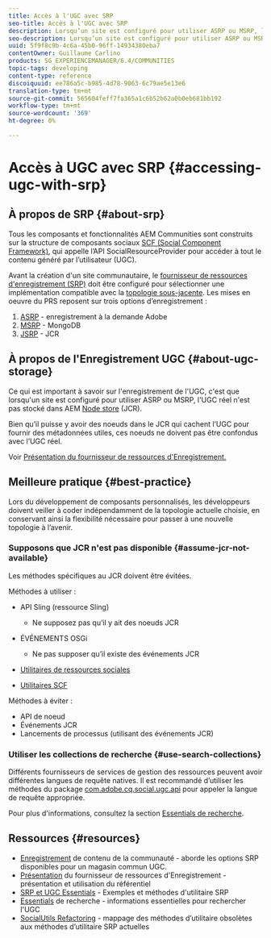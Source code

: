 ```yaml
---
title: Accès à l'UGC avec SRP
seo-title: Accès à l'UGC avec SRP
description: Lorsqu’un site est configuré pour utiliser ASRP ou MSRP, l’UGC réel n’est pas stocké dans AEM Node Store (JCR).
seo-description: Lorsqu’un site est configuré pour utiliser ASRP ou MSRP, l’UGC réel n’est pas stocké dans AEM Node Store (JCR).
uuid: 5f9f8c9b-4c6a-45b0-96ff-14934380eba7
contentOwner: Guillaume Carlino
products: SG_EXPERIENCEMANAGER/6.4/COMMUNITIES
topic-tags: developing
content-type: reference
discoiquuid: ee786a5c-b985-4d78-9063-6c79ae5e13e6
translation-type: tm+mt
source-git-commit: 565604feff7fa365a1c6b52b62a0b0eb681bb192
workflow-type: tm+mt
source-wordcount: '369'
ht-degree: 0%

---
```



# Accès à UGC avec SRP {#accessing-ugc-with-srp}

## À propos de SRP {#about-srp}

Tous les composants et fonctionnalités AEM Communities sont construits sur la structure de composants sociaux [SCF (Social Component Framework)](scf.md), qui appelle l’API SocialResourceProvider pour accéder à tout le contenu généré par l’utilisateur (UGC).

Avant la création d&#39;un site communautaire, le [fournisseur de ressources d&#39;enregistrement (SRP)](working-with-srp.md) doit être configuré pour sélectionner une implémentation compatible avec la [topologie sous-jacente](topologies.md). Les mises en oeuvre du PRS reposent sur trois options d’enregistrement :

1. [ASRP](asrp.md)  - enregistrement à la demande Adobe
2. [MSRP](msrp.md) - MongoDB
3. [JSRP](jsrp.md)  - JCR

## À propos de l&#39;Enregistrement UGC {#about-ugc-storage}

Ce qui est important à savoir sur l&#39;enregistrement de l&#39;UGC, c&#39;est que lorsqu&#39;un site est configuré pour utiliser ASRP ou MSRP, l&#39;UGC réel n&#39;est pas stocké dans AEM [Node store](../../help/sites-deploying/data-store-config.md) (JCR).

Bien qu’il puisse y avoir des noeuds dans le JCR qui cachent l’UGC pour fournir des métadonnées utiles, ces noeuds ne doivent pas être confondus avec l’UGC réel.

Voir [Présentation du fournisseur de ressources d&#39;Enregistrement.](srp.md)

## Meilleure pratique {#best-practice}

Lors du développement de composants personnalisés, les développeurs doivent veiller à coder indépendamment de la topologie actuelle choisie, en conservant ainsi la flexibilité nécessaire pour passer à une nouvelle topologie à l’avenir.

### Supposons que JCR n&#39;est pas disponible {#assume-jcr-not-available}

Les méthodes spécifiques au JCR doivent être évitées.

Méthodes à utiliser :

* API Sling (ressource Sling)
   * Ne supposez pas qu’il y ait des noeuds JCR

* ÉVÉNEMENTS OSGi
   * Ne pas supposer qu’il existe des événements JCR

* [Utilitaires de ressources sociales](socialutils.md#socialresourceutilities-package)
* [Utilitaires SCF](socialutils.md#scfutilities-package)

Méthodes à éviter :

* API de noeud
* Événements JCR
* Lancements de processus (utilisant des événements JCR)

### Utiliser les collections de recherche {#use-search-collections}

Différents fournisseurs de services de gestion des ressources peuvent avoir différentes langues de requête natives. Il est recommandé d’utiliser les méthodes du package [com.adobe.cq.social.ugc.api](https://helpx.adobe.com/experience-manager/6-4/sites/developing/using/reference-materials/javadoc/com/adobe/cq/social/ugc/api/package-summary.html) pour appeler la langue de requête appropriée.

Pour plus d&#39;informations, consultez la section [Essentials de recherche](search-implementation.md).

## Ressources {#resources}

* [Enregistrement](working-with-srp.md)  de contenu de la communauté - aborde les options SRP disponibles pour un magasin commun UGC.
* [Présentation](srp.md)  du fournisseur de ressources d&#39;Enregistrement - présentation et utilisation du référentiel
* [SRP et UGC Essentials](srp-and-ugc.md)  - Exemples et méthodes d&#39;utilitaire SRP
* [Essentials](search-implementation.md)  de recherche - informations essentielles pour rechercher l&#39;UGC
* [SocialUtils Refactoring](socialutils.md)  - mappage des méthodes d’utilitaire obsolètes aux méthodes d’utilitaire SRP actuelles
